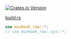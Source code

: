 [![Crates.io Version](https://img.shields.io/crates/v/minhook_raw?style=for-the-badge)](https://crates.io/crates/minhook_raw)

[build.rs](https://github.com/veeenu/hudhook/blob/main/build.rs)

```rust
use minhook_raw::*;
// use minhook_raw::sys::*;
```
